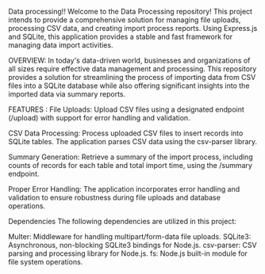 Data processing!!
Welcome to the Data Processing repository! This project intends to provide a comprehensive solution for managing file uploads, processing CSV data, and creating import process reports. Using Express.js and SQLite, this application provides a stable and fast framework for managing data import activities.

OVERVIEW:
In today's data-driven world, businesses and organizations of all sizes require effective data management and processing. This repository provides a solution for streamlining the process of importing data from CSV files into a SQLite database while also offering significant insights into the imported data via summary reports.

FEATURES :
File Uploads: Upload CSV files using a designated endpoint (/upload) with support for error handling and validation.

CSV Data Processing: Process uploaded CSV files to insert records into SQLite tables. The application parses CSV data using the csv-parser library.

Summary Generation: Retrieve a summary of the import process, including counts of records for each table and total import time, using the /summary endpoint.

Proper Error Handling: The application incorporates error handling and validation to ensure robustness during file uploads and database operations.


Dependencies
The following dependencies are utilized in this project:

Multer: Middleware for handling multipart/form-data file uploads.
SQLite3: Asynchronous, non-blocking SQLite3 bindings for Node.js.
csv-parser: CSV parsing and processing library for Node.js.
fs: Node.js built-in module for file system operations.
